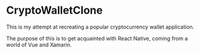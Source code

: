 # CryptoWalletClone

This is my attempt at recreating a popular cryptocurrency wallet application.

The purpose of this is to get acquainted with React Native, coming from a world of Vue and Xamarin.
